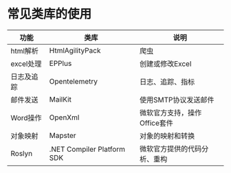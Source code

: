 # 常见类库的使用

|功能  |类库  |说明  |
|---------|---------|---------|
|html解析    |  HtmlAgilityPack       |  爬虫       |
|excel处理    | EPPlus        | 创建或修改Excel        |
|日志及追踪    | Opentelemetry        |  日志、追踪、指标  |
|邮件发送    |MailKit    | 使用SMTP协议发送邮件|
|Word操作|OpenXml| 微软官方支持，操作Office套件|
|对象映射|Mapster|对象的映射和转换|
|Roslyn|.NET Compiler Platform SDK|微软官方提供的代码分析、重构|
